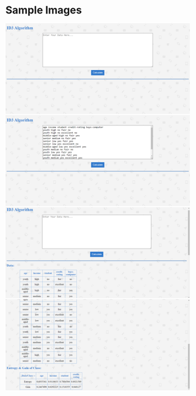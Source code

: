 # Sample Images

<img src="https://github.com/ShreyBathani/data-mining-ID-3/blob/main/Images/img1.PNG?raw=true">

<img src="https://github.com/ShreyBathani/data-mining-ID-3/blob/main/Images/img2.PNG?raw=true">

<img src="https://github.com/ShreyBathani/data-mining-ID-3/blob/main/Images/img3.PNG?raw=true">

<img src="https://github.com/ShreyBathani/data-mining-ID-3/blob/main/Images/img4.PNG?raw=true">
